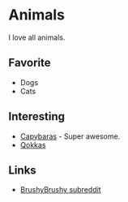 # Animals

I love all animals.

## Favorite

- Dogs
- Cats

## Interesting

- [Capybaras][1] - Super awesome.
- [Qokkas][2]

## Links
- [BrushyBrushy subreddit][3]

[1]:	https://www.youtube.com/watch?v=SCwcJsBYL3o
[2]:	https://en.wikipedia.org/wiki/Quokka
[3]:	https://www.reddit.com/r/brushybrushy